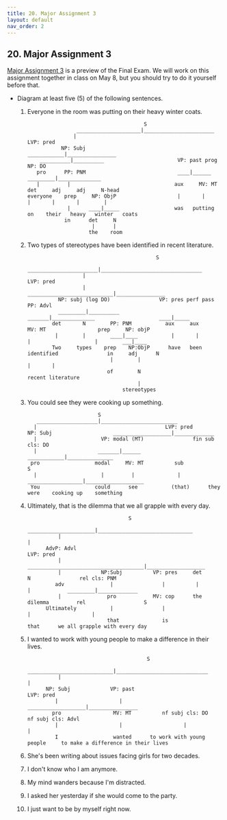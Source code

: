 ```yaml
---
title: 20. Major Assignment 3
layout: default
nav_order: 2
---
```


## 20. Major Assignment 3
[Major Assignment 3](https://canvas.iastate.edu/courses/118016/modules/items/7001804) is a preview of the Final Exam. We will work on this assignment together in class on May 8, but you should try to do it yourself before that.
- Diagram at least five (5) of the following sentences.

  1. Everyone in the room was putting on their heavy winter coats.
     
     ```
                                           S
                     _____________________|_______________________
                    |                                            LVP: pred
                NP: Subj                               ____________|________________
         __________|__________                        VP: past prog              NP: DO
        pro      PP: PNM                              ____|______          _________|______________
        |         |                                  aux     MV: MT       det     adj     adj     N-head
     everyone    prep     NP: ObjP                    |       |            |       |       |        |
                  |      ____|_____                  was   putting on    their   heavy   winter   coats
                 in      det     N
                          |      |
                         the    room
     ```

  2. Two types of stereotypes have been identified in recent literature.
     
     ```
                                               S
                        _______________________|_________________________________
                       |                                                     LVP: pred
                       |                             ____________________________|________________
               NP: subj (log DO)                VP: pres perf pass                           PP: Advl
               _________|__________               _______|______________                     ____|_____
             det       N        PP: PNM           aux     aux       MV: MT                 prep     NP: objP
              |        |        ____|____           |       |         |                     |        ___|____
             Two     types    prep    NP:ObjP      have   been    identified                in     adj      N
                                |        |                                                          |       |  
                               of        N                                                       recent literature
                                         |
                                    stereotypes
     ```

  3. You could see they were cooking up something.
     
     ```
                            S
        ____________________|_________________________
       |                                          LVP: pred
     NP: Subj                    ___________________|_____________
       |                     VP: modal (MT)                fin sub cls: DO
       |                    _______|______            ____________|_______________                              
      pro                  modal     MV: MT          sub                          S
       |                     |         |              |         __________________|___________________
      You                  could      see           (that)      they   were    cooking up    something
     ```

  4. Ultimately, that is the dilemma that we all grapple with every day.
     
     ```
                                      S
                ______________________|_______________________________
               |                                                      |                                    
           AdvP: Advl                                             LVP: pred                                           
               |                ______________________________________|___________________  
               |             NP:Subj          VP: pres     det        N                rel cls: PNM
              adv               |                |          |         |            _________|_____________
               |               pro            MV: cop      the     dilemma         rel                   S     
           Ultimately           |                |                                  |                    |
                               that              is                                that      we all grapple with every day
      ```

  5. I wanted to work with young people to make a difference in their lives.
     
     ```
                                            S
                ____________________________|______________________________
               |                                                           |
           NP: Subj             VP: past                              LVP: pred
              |                    |                    ___________________|________________
             pro                 MV: MT          nf subj cls: DO                 nf subj cls: Advl
              |                    |                    |                                 |
              I                  wanted      to work with young people     to make a difference in their lives
     ```

  9. She's been writing about issues facing girls for two decades.
  10. I don't know who I am anymore.
  11. My mind wanders because I'm distracted.
  12. I asked her yesterday if she would come to the party.
  13. I just want to be by myself right now. 

